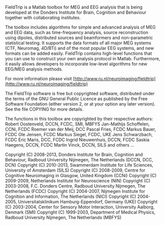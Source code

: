 FieldTrip is a Matlab toolbox for MEG and EEG analysis that is being
developed at the Donders Institute for Brain, Cognition and Behaviour
together with collaborating institutes.

The toolbox includes algorithms for simple and advanced analysis
of MEG and EEG data, such as time-frequency analysis, source
reconstruction using dipoles, distributed sources and beamformers
and non-parametric statistical testing. It supports the data formats
of all major MEG systems (CTF, Neuromag, 4D/BTi) and of the most popular
EEG systems, and new formats can be added easily. FieldTrip contains
high-level functions that you can use to construct your own analysis
protocol in Matlab. Furthermore, it easily allows developers to
incorporate low-level algorithms for new EEG/MEG analysis methods.

For more information please visit [http://www.ru.nl/neuroimaging/fieldtrip](http://www.ru.nl/neuroimaging/fieldtrip)

The FieldTrip software is free but copyrighted software, distributed
under the terms of the GNU General Public Licence as published by
the Free Software Foundation (either version 2, or at your option
any later version). See the file COPYING for more details.

The functions in this toolbox are copyrighted by their respective authors:
  Robert Oostenveld, DCCN, FCDC, SMI, MBFYS
  Jan-Mathijs Schoffelen, CCNi, FCDC
  Roemer van der Meij, DCC
  Pascal Fries, FCDC
  Markus Bauer, FCDC
  Ole Jensen, FCDC
  Markus Siegel, FCDC, UKE
  Jens Schwarzbach, FCDC
  Eric Maris, DCC, FCDC
  Ingrid Nieuwenhuis, DCCN, FCDC
  Saskia Haegens, DCCN, FCDC
  Martin Vinck, DCCN, SILS
  and others ...

Copyright (C) 2008-2013, Donders Institute for Brain, Cognition and Behaviour, Radboud University Nijmegen, The Netherlands (DCCN, DCC, DCN)
Copyright (C) 2010-2013, Swammerdam Institute for Life Sciences, University of Amsterdam (SILS)
Copyright (C) 2008-2009, Centre for Cognitive Neuroimaging in Glasgow, United Kingdom (CCNi)
Copyright (C) 2009-2009, Netherlands Institute for Neuroscience (NIN)
Copyright (C) 2003-2008, F.C. Donders Centre, Radboud University Nijmegen, The Netherlands (FCDC)
Copyright (C) 2004-2007, Nijmegen Institute for Cognition and Information, The Netherlands (NICI)
Copyright (C) 2004-2005, Universitatsklinikum Hamburg-Eppendorf, Germany (UKE)
Copyright (C) 2003-2004, Center for Sensory Motor Interaction, University Aalborg, Denmark (SMI)
Copyright (C) 1999-2003, Department of Medical Physics, Radboud University Nijmegen, The Netherlands (MBFYS)


